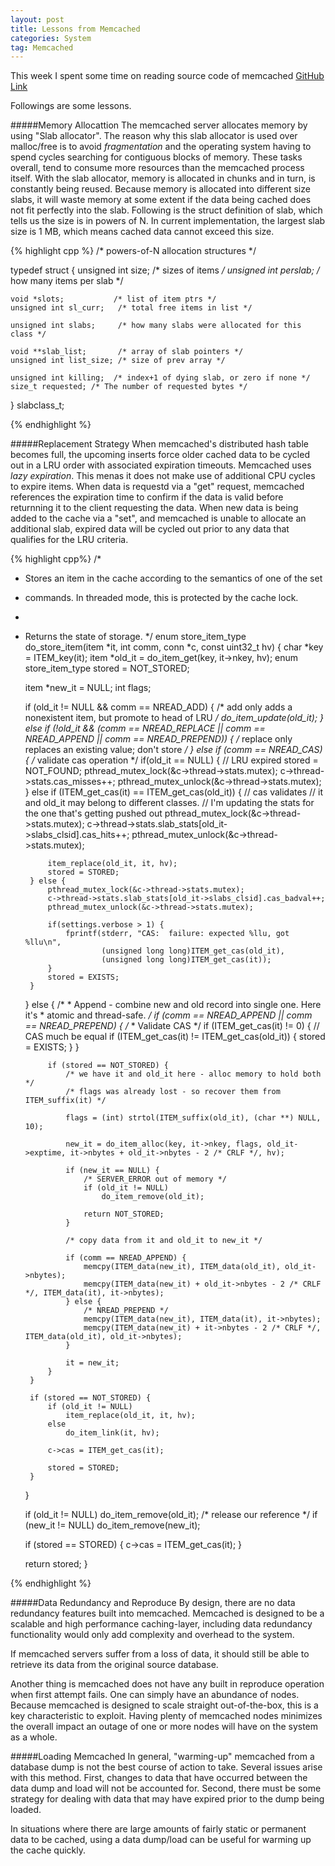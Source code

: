 ```yaml
---
layout: post
title: Lessons from Memcached  
categories: System
tag: Memcached
---
```


This week I spent some time on reading source code of memcached [GitHub Link](https://github.com/memcached/memcached)

Followings are some lessons.

#####Memory Allocattion
The memcached server allocates memory by using "Slab allocator". The reason why this slab allocator is used over malloc/free is to avoid _fragmentation_ and the operating system having to spend cycles searching for contiguous blocks of memory. These tasks overall, tend to consume more resources than the memcached process itself. With the slab allocator, memory is allocated in chunks and in turn, is constantly being reused. Because memory is allocated into different size slabs, it will waste memory at some extent if the data being cached does not fit perfectly into the slab. Following is the struct definition of slab, which tells us the size is in powers of N. In current implementation, the largest slab size is 1 MB, which means cached data cannot exceed this size.

{% highlight cpp %}
/* powers-of-N allocation structures */

typedef struct {
    unsigned int size;      /* sizes of items */
    unsigned int perslab;   /* how many items per slab */

    void *slots;           /* list of item ptrs */
    unsigned int sl_curr;   /* total free items in list */

    unsigned int slabs;     /* how many slabs were allocated for this class */

    void **slab_list;       /* array of slab pointers */
    unsigned int list_size; /* size of prev array */

    unsigned int killing;  /* index+1 of dying slab, or zero if none */
    size_t requested; /* The number of requested bytes */
} slabclass_t;

{% endhighlight %}

#####Replacement Strategy
When memcached's distributed hash table becomes full, the upcoming inserts force older cached data to be cycled out in a LRU order with associated expiration timeouts. Memcached uses _lazy expiration_. This menas it does not make use of additional CPU cycles to expire items. When data is requestd via a "get" request, memcached references the expiration time to confirm if the data is valid before returnning it to the client requesting the data. When new data is being added to the cache via a "set", and memcached is unable to allocate an additional slab, expired data will be cycled out prior to any data that qualifies for the LRU criteria.

{% highlight cpp%}
/*
 * Stores an item in the cache according to the semantics of one of the set
 * commands. In threaded mode, this is protected by the cache lock.
 *
 * Returns the state of storage.
 */
enum store_item_type do_store_item(item *it, int comm, conn *c, const uint32_t hv) {
    char *key = ITEM_key(it);
    item *old_it = do_item_get(key, it->nkey, hv);
    enum store_item_type stored = NOT_STORED;

    item *new_it = NULL;
    int flags;

    if (old_it != NULL && comm == NREAD_ADD) {
        /* add only adds a nonexistent item, but promote to head of LRU */
        do_item_update(old_it);
    } else if (!old_it && (comm == NREAD_REPLACE
        || comm == NREAD_APPEND || comm == NREAD_PREPEND))
    {
        /* replace only replaces an existing value; don't store */
    } else if (comm == NREAD_CAS) {
        /* validate cas operation */
        if(old_it == NULL) {
            // LRU expired
            stored = NOT_FOUND;
            pthread_mutex_lock(&c->thread->stats.mutex);
            c->thread->stats.cas_misses++;
            pthread_mutex_unlock(&c->thread->stats.mutex);
        }
        else if (ITEM_get_cas(it) == ITEM_get_cas(old_it)) {
            // cas validates
            // it and old_it may belong to different classes.
            // I'm updating the stats for the one that's getting pushed out
            pthread_mutex_lock(&c->thread->stats.mutex);
            c->thread->stats.slab_stats[old_it->slabs_clsid].cas_hits++;
            pthread_mutex_unlock(&c->thread->stats.mutex);

            item_replace(old_it, it, hv);
            stored = STORED;
        } else {
            pthread_mutex_lock(&c->thread->stats.mutex);
            c->thread->stats.slab_stats[old_it->slabs_clsid].cas_badval++;
            pthread_mutex_unlock(&c->thread->stats.mutex);

            if(settings.verbose > 1) {
                fprintf(stderr, "CAS:  failure: expected %llu, got %llu\n",
                        (unsigned long long)ITEM_get_cas(old_it),
                        (unsigned long long)ITEM_get_cas(it));
            }
            stored = EXISTS;
        }
    } else {
        /*
         * Append - combine new and old record into single one. Here it's
         * atomic and thread-safe.
         */
        if (comm == NREAD_APPEND || comm == NREAD_PREPEND) {
            /*
             * Validate CAS
             */
            if (ITEM_get_cas(it) != 0) {
                // CAS much be equal
                if (ITEM_get_cas(it) != ITEM_get_cas(old_it)) {
                    stored = EXISTS;
                }
            }

            if (stored == NOT_STORED) {
                /* we have it and old_it here - alloc memory to hold both */
                /* flags was already lost - so recover them from ITEM_suffix(it) */

                flags = (int) strtol(ITEM_suffix(old_it), (char **) NULL, 10);

                new_it = do_item_alloc(key, it->nkey, flags, old_it->exptime, it->nbytes + old_it->nbytes - 2 /* CRLF */, hv);

                if (new_it == NULL) {
                    /* SERVER_ERROR out of memory */
                    if (old_it != NULL)
                        do_item_remove(old_it);

                    return NOT_STORED;
                }

                /* copy data from it and old_it to new_it */

                if (comm == NREAD_APPEND) {
                    memcpy(ITEM_data(new_it), ITEM_data(old_it), old_it->nbytes);
                    memcpy(ITEM_data(new_it) + old_it->nbytes - 2 /* CRLF */, ITEM_data(it), it->nbytes);
                } else {
                    /* NREAD_PREPEND */
                    memcpy(ITEM_data(new_it), ITEM_data(it), it->nbytes);
                    memcpy(ITEM_data(new_it) + it->nbytes - 2 /* CRLF */, ITEM_data(old_it), old_it->nbytes);
                }

                it = new_it;
            }
        }

        if (stored == NOT_STORED) {
            if (old_it != NULL)
                item_replace(old_it, it, hv);
            else
                do_item_link(it, hv);

            c->cas = ITEM_get_cas(it);

            stored = STORED;
        }
    }

    if (old_it != NULL)
        do_item_remove(old_it);         /* release our reference */
    if (new_it != NULL)
        do_item_remove(new_it);

    if (stored == STORED) {
        c->cas = ITEM_get_cas(it);
    }

    return stored;
}

{% endhighlight %}

#####Data Redundancy and Reproduce
By design, there are no data redundancy features built into memcached. Memcached is designed to be a scalable and high performance caching-layer, including data redundancy functionality would only add complexity and overhead to the system.

If memcached servers suffer from a loss of data, it should still be able to retrieve its data from the original source database. 

Another thing is memcached does not have any built in reproduce operation when first attempt fails. One can simply have an abundance of nodes. Because memcached is designed to scale straight out-of-the-box, this is a key characteristic to exploit. Having plenty of memcached nodes minimizes the overall impact an outage of one or more nodes will have on the system as a whole.

#####Loading Memcached
In general, "warming-up" memcached from a database dump is not the best course of 
action to take. Several issues arise with this method. First, changes to data that have 
occurred between the data dump and load will not be accounted for. Second, there must be 
some strategy for dealing with data that may have expired prior to the dump being loaded. 

In situations where there are large amounts of fairly static or permanent data to be cached, 
using a data dump/load can be useful for warming up the cache quickly. 

